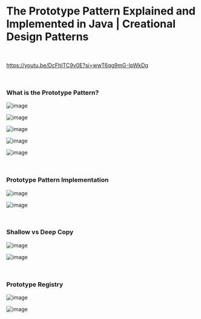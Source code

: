  # The Prototype Pattern Explained and Implemented in Java | Creational Design Patterns

 <br>

https://youtu.be/DcFhITC9v0E?si=wwT6qg9mG-IpWkDq

<br>

### What is the Prototype Pattern?
![image](https://github.com/user-attachments/assets/59e8c2ee-a454-4cb6-838a-bdf3483bec4b)

![image](https://github.com/user-attachments/assets/2cfa61ad-b968-40ad-a685-c02d155ce895)

![image](https://github.com/user-attachments/assets/dac62e04-eeff-4def-93fc-1a7274c3c859)

![image](https://github.com/user-attachments/assets/02556651-febc-47a6-9423-46e783c696f4)

![image](https://github.com/user-attachments/assets/80d8dd86-04bc-4f3f-ac17-16420ac4d7c4)

<br>

### Prototype Pattern Implementation
![image](https://github.com/user-attachments/assets/96e4ca36-c101-4751-a87a-a91a9794a6f9)

![image](https://github.com/user-attachments/assets/7d6c589b-19eb-4120-8573-8ca051bf82ac)

<br>

###  Shallow vs Deep Copy
![image](https://github.com/user-attachments/assets/84ba31ee-e25c-4c78-b69f-d119bb3a0c21)

![image](https://github.com/user-attachments/assets/d7574b9c-c338-4f1b-a67d-56bd4bf537e1)

<br>

### Prototype Registry
![image](https://github.com/user-attachments/assets/622d15cd-388d-4b19-aa3a-856aa9ad003f)

![image](https://github.com/user-attachments/assets/de21d1b3-cae2-43c5-a2a4-f89b9c752ad4)

